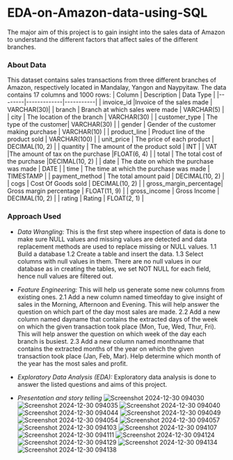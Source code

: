 # EDA-on-Amazon-data-using-SQL 
The major aim of this project is to gain insight into the sales data of Amazon to understand the different factors that affect sales of the different branches.
### About Data
This dataset contains sales transactions from three different branches of Amazon, respectively located in Mandalay, Yangon and Naypyitaw. The data contains 17 columns and 1000 rows:
| Column | Description | Data Type |
|--------|-------------|-----------|
| invoice_id |Invoice of the sales made | VARCHAR(30)|
| branch | Branch at which sales were made | VARCHAR(5) | 
| city | The location of the branch | VARCHAR(30) | 
| customer_type | The type of the customer| VARCHAR(30) |
| gender | Gender of the customer making purchase | VARCHAR(10) | 
| product_line | Product line of the product sold | VARCHAR(100) | 
| unit_price | The price of each product | DECIMAL(10, 2) | 
| quantity | The amount of the product sold | INT | 
| VAT |The amount of tax on the purchase |FLOAT(6, 4) |
| total | The total cost of the purchase |DECIMAL(10, 2) | 
| date | The date on which the purchase was made | DATE |
| time | The time at which the purchase was made | TIMESTAMP | 
| payment_method | The total amount paid | DECIMAL(10, 2) | 
| cogs | Cost Of Goods sold | DECIMAL(10, 2) | 
| gross_margin_percentage| Gross margin percentage | FLOAT(11, 9) | 
| gross_income | Gross Income | DECIMAL(10, 2) | 
| rating | Rating | FLOAT(2, 1) | 

### Approach Used
- *Data Wrangling:* This is the first step where inspection of data is done to make sure NULL values and missing values are detected and data replacement methods are used to replace missing or NULL values.
1.1 Build a database
1.2 Create a table and insert the data.
1.3 Select columns with null values in them. There are no null values in our database as in creating the tables, we set NOT  NULL for each field, hence null values are filtered out.
  
- *Feature Engineering:* This will help us generate some new columns from existing ones.
2.1 Add a new column named timeofday to give insight of sales in the Morning, Afternoon and Evening. This will help answer the question on which part of the day most sales are made.
2.2 Add a new column named dayname that contains the extracted days of the week on which the given transaction took place (Mon, Tue, Wed, Thur, Fri). This will help answer the question on which week of the day each branch is busiest.
2.3 Add a new column named monthname that contains the extracted months of the year on which the given transaction took place (Jan, Feb, Mar). Help determine which month of the year has the most sales and profit.

- *Exploratory Data Analysis (EDA):* Exploratory data analysis is done to answer the listed questions and aims of this project.

 - *Presentation and story telling*
![Screenshot 2024-12-30 094030](https://github.com/user-attachments/assets/4aa8e6ff-d46d-48f0-8245-51797f562e0f)
![Screenshot 2024-12-30 094035](https://github.com/user-attachments/assets/9de32512-ab92-42d1-ad20-7b27c8cbc35e)
![Screenshot 2024-12-30 094040](https://github.com/user-attachments/assets/59b4f683-af22-46fe-8888-600c609f6f9d)
![Screenshot 2024-12-30 094044](https://github.com/user-attachments/assets/0556e43f-e651-4782-9425-feec65976bde)
![Screenshot 2024-12-30 094049](https://github.com/user-attachments/assets/87b1c459-4edf-44fd-8470-8d61d87ff93f)
![Screenshot 2024-12-30 094054](https://github.com/user-attachments/assets/6c0901bb-544e-4317-941f-3eb51781b248)
![Screenshot 2024-12-30 094057](https://github.com/user-attachments/assets/fb81f36c-aded-4422-9214-7c0a85274e39)
![Screenshot 2024-12-30 094103](https://github.com/user-attachments/assets/fc17c5f1-162a-4e2e-addf-6f1426fa9da3)
![Screenshot 2024-12-30 094107](https://github.com/user-attachments/assets/d3c46a21-ca73-4cfa-aed0-eb6b37bd66b5)
![Screenshot 2024-12-30 094111](https://github.com/user-attachments/assets/75fd5124-0be8-4a28-88b4-030c29cf28b3)
![Screenshot 2024-12-30 094124](https://github.com/user-attachments/assets/108fec18-0fab-4226-b84b-3b84dba482c6)
![Screenshot 2024-12-30 094129](https://github.com/user-attachments/assets/c58b084a-b40b-4603-9d52-de0b14e3284c)
![Screenshot 2024-12-30 094134](https://github.com/user-attachments/assets/c4008485-57d5-4dc7-bea0-dce566dddc1b)
![Screenshot 2024-12-30 094138](https://github.com/user-attachments/assets/4392531c-efd9-4117-af9a-8f0b20c62d76)


